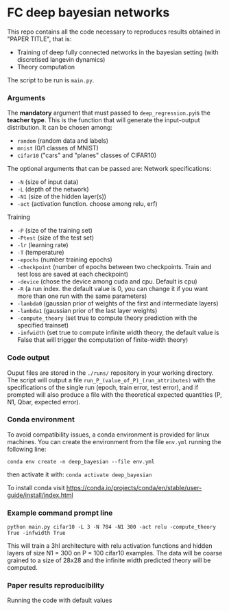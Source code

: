 # FC deep bayesian networks

This repo contains all the code necessary to reproduces results obtained in "PAPER TITLE", that is:
- Training of deep fully connected networks in the bayesian setting (with discretised langevin dynamics) 
- Theory computation 

The script to be run is ```main.py```.  

### Arguments

The **mandatory** argument that must passed to ```deep_regression.py```is the **teacher type**. This is the function that will generate the input-output distribution. It can be chosen among: 
  - ```random``` (random data and labels)
  - ```mnist``` (0/1 classes of MNIST)
  - ```cifar10``` ("cars" and "planes" classes of CIFAR10) 
  
The optional arguments that can be passed are: 
  Network specifications: 
  - ```-N``` (size of input data)
  - ```-L``` (depth of the network)
  - ```-N1``` (size of the hidden layer(s)) 
  - ```-act``` (activation function. choose among relu, erf)   

  Training
  - ```-P``` (size of the training set)
  - ```-Ptest``` (size of the test set) 
  - ```-lr``` (learning rate)
  - ```-T``` (temperature)
  - ```-epochs``` (number training epochs)
  - ```-checkpoint``` (number of epochs between two checkpoints. Train and test loss are saved at each checkpoint)
  - ```-device``` (chose the device among cuda and cpu. Default is cpu)
  - ```-R``` (a run index. the default value is 0, you can change it if you want more than one run with the same parameters)
  - ```-lambda0``` (gaussian prior of weights of the first and intermediate layers)
  - ```-lambda1``` (gaussian prior of the last layer weights)
  - ```-compute_theory``` (set true to compute theory prediction with the specified trainset)
  - ```-infwidth``` (set true to compute infinite width theory, the default value is False that will trigger the computation of finite-width theory)


### Code output

Ouput files are stored in the ```./runs/``` repository in your working directory. 
The script will output a file ```run_P_(value_of_P)_(run_attributes)``` with the specifications of the single run (epoch, train error, test error), and if prompted will also produce a file with the theoretical expected quantities (P, N1, Qbar, expected error).
 

### Conda environment

To avoid compatibility issues, a conda environment is provided for linux machines. You can create the environment from the file ```env.yml``` running the following line: 

```conda env create -n deep_bayesian --file env.yml```

then activate it with:
``` conda activate deep_bayesian ```

To install conda visit https://conda.io/projects/conda/en/stable/user-guide/install/index.html


### Example command prompt line
```
python main.py cifar10 -L 3 -N 784 -N1 300 -act relu -compute_theory True -infwidth True
```
This will train a 3hl architecture with relu activation functions and hidden layers of size N1 = 300 on P = 100 cifar10 examples. The data will be coarse grained to a size of 28x28 and the infinite width predicted theory will be computed.

### Paper results reproducibility

Running the code with default values 

